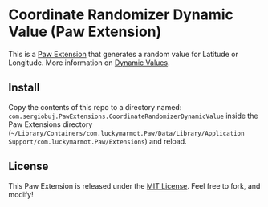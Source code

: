 # Coordinate Randomizer Dynamic Value (Paw Extension)

This is a [Paw Extension][extension] that generates a random value for Latitude or Longitude. More information on [Dynamic Values][dynamic].

## Install
Copy the contents of this repo to a directory named: ```com.sergiobuj.PawExtensions.CoordinateRandomizerDynamicValue``` inside the Paw Extensions directory (`~/Library/Containers/com.luckymarmot.Paw/Data/Library/Application Support/com.luckymarmot.Paw/Extensions`) and reload.

## License

This Paw Extension is released under the [MIT License](LICENSE). Feel free to fork, and modify!

[extension]: http://luckymarmot.com/paw/extensions/
[dynamic]: https://paw.cloud/docs/dynamic-values/introduction
